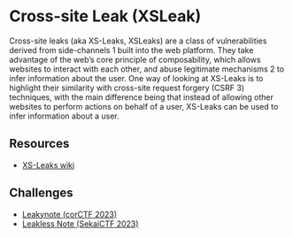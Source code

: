 # Cross-site Leak (XSLeak)

Cross-site leaks (aka XS-Leaks, XSLeaks) are a class of vulnerabilities derived from side-channels 1 built into the web platform. They take advantage of the web’s core principle of composability, which allows websites to interact with each other, and abuse legitimate mechanisms 2 to infer information about the user. One way of looking at XS-Leaks is to highlight their similarity with cross-site request forgery (CSRF 3) techniques, with the main difference being that instead of allowing other websites to perform actions on behalf of a user, XS-Leaks can be used to infer information about a user.

## Resources

* [XS-Leaks wiki](https://xsleaks.dev/)

## Challenges

* [Leakynote (corCTF 2023)](/gitbook/challenges/corCTF-2023/leakynote.md)
* [Leakless Note (SekaiCTF 2023)](/gitbook/challenges/../gitbook/challenges/sekaictf2023/leakless-note.md)